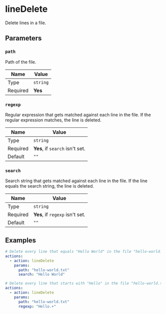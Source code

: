 # lineDelete

Delete lines in a file.

## Parameters

### `path`

Path of the file.

| Name     | Value    |
| -------- | -------- |
| Type     | `string` |
| Required | **Yes**  |

### `regexp`

Regular expression that gets matched against each line in the file. If the regular expression matches, the line is deleted.

| Name     | Value                           |
| -------- | ------------------------------- |
| Type     | `string`                        |
| Required | **Yes**, if `search` isn't set. |
| Default  | `""`                            |

### `search`

Search string that gets matched against each line in the file. If the line equals the search string, the line is deleted.

| Name     | Value                           |
| -------- | ------------------------------- |
| Type     | `string`                        |
| Required | **Yes**, if `regexp` isn't set. |
| Default  | `""`                            |

## Examples

```yaml
# Delete every line that equals "Hello World" in the file "hello-world.txt".
actions:
  - action: lineDelete
    params:
      path: "hello-world.txt"
      search: "Hello World"
```

```yaml
# Delete every line that starts with "Hello" in the file "hello-world.txt".
actions:
  - action: lineDelete
    params:
      path: "hello-world.txt"
      regexp: "Hello.+"
```

